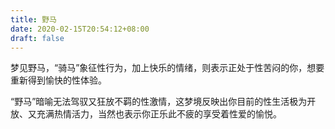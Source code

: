 ```yaml
---
title: 野马
date: 2020-02-15T20:54:12+08:00
draft: false
---
```


梦见野马，“骑马”象征性行为，加上快乐的情绪，则表示正处于性苦闷的你，想要重新得到愉快的性体验。

“野马”暗喻无法驾驭又狂放不羁的性激情，这梦境反映出你目前的性生活极为开放、又充满热情活力，当然也表示你正乐此不疲的享受着性爱的愉悦。

